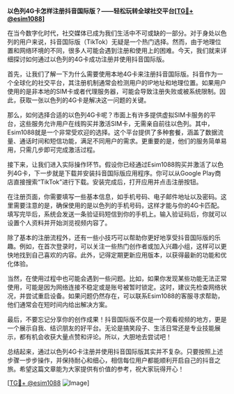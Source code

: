 **以色列4G卡怎样注册抖音国际版？——轻松玩转全球社交平台[[TG💪+ @esim1088](https://t.me/s/esim1088)]**

在当今数字化时代，社交媒体已成为我们生活中不可或缺的一部分。对于身处以色列的用户来说，抖音国际版（TikTok）无疑是一个热门选择。然而，由于地理位置和网络环境的不同，很多人可能会遇到注册和使用上的困难。今天，我们就来详细探讨如何通过以色列的4G卡成功注册并使用抖音国际版。

首先，让我们了解一下为什么需要使用本地4G卡来注册抖音国际版。抖音作为一个全球化的社交平台，其注册机制通常会检测用户的IP地址和地理位置。如果用户使用的是非本地的SIM卡或者代理服务器，可能会导致注册失败或被系统限制。因此，获取一张以色列的4G卡是解决这一问题的关键。

那么，如何选择合适的以色列4G卡呢？市面上有许多提供虚拟SIM卡服务的平台，这些服务允许用户在线购买并激活SIM卡，无需亲自前往以色列。其中，Esim1088就是一个非常受欢迎的选择。这个平台提供了多种套餐，涵盖了数据流量、通话时间和短信功能，满足不同用户的需求。更重要的是，他们的服务简单易用，只需几步即可完成激活过程。

接下来，让我们进入实际操作环节。假设你已经通过Esim1088购买并激活了以色列4G卡，下一步就是下载并安装抖音国际版应用程序。你可以从Google Play商店直接搜索“TikTok”进行下载。安装完成后，打开应用并点击注册按钮。

在注册页面，你需要填写一些基本信息，如手机号码、电子邮件地址以及密码。这里需要注意的是，确保使用的是以色列的手机号码，这样才能与你的4G卡匹配。填写完毕后，系统会发送一条验证码短信到你的手机上。输入验证码后，你就可以设置个人资料并开始浏览视频内容了。

除了基本的注册流程外，还有一些小技巧可以帮助你更好地享受抖音国际版的乐趣。例如，在首次登录时，可以关注一些热门创作者或加入兴趣小组，这样可以更快地找到自己喜欢的内容。此外，记得定期更新应用版本，以获得最新的功能和优化体验。

当然，在使用过程中也可能会遇到一些问题。比如，如果你发现某些功能无法正常使用，可能是因为网络连接不稳定或是账号被暂时锁定。这时，建议先检查网络状况，并尝试重启设备。如果问题仍然存在，可以联系Esim1088的客服寻求帮助，他们通常会在短时间内给出解决方案。

最后，不要忘记分享你的创作成果！抖音国际版不仅是一个观看视频的地方，更是一个展示自我、结识朋友的好平台。无论是搞笑段子、生活日常还是专业技能展示，都有机会收获大量点赞和评论。所以，大胆地去尝试吧！

总结起来，通过以色列4G卡注册并使用抖音国际版其实并不复杂。只要按照上述步骤一步步操作，并保持耐心和细心，相信每位用户都能顺利开启自己的抖音之旅。希望这篇文章能为大家提供有价值的参考，祝大家玩得开心！

[[TG💪+ @esim1088](https://t.me/s/esim1088) ![Image](https://i.postimg.cc/4NQfJmqS/Snipaste-2025-05-13-00-14-12.png)]